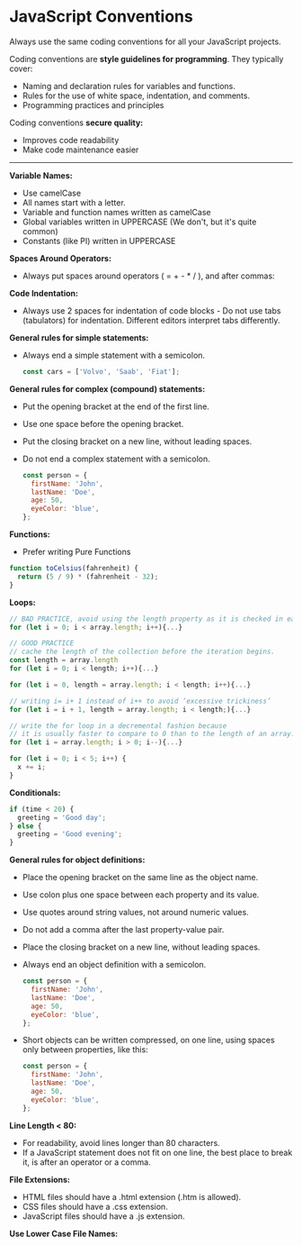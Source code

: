 # JavaScript Conventions

Always use the same coding conventions for all your JavaScript projects.

Coding conventions are **style guidelines for programming**. They typically cover:

- Naming and declaration rules for variables and functions.
- Rules for the use of white space, indentation, and comments.
- Programming practices and principles

Coding conventions **secure quality:**

- Improves code readability
- Make code maintenance easier

---

**Variable Names:**

- Use camelCase
- All names start with a letter.
- Variable and function names written as camelCase
- Global variables written in UPPERCASE (We don't, but it's quite common)
- Constants (like PI) written in UPPERCASE

**Spaces Around Operators:**

- Always put spaces around operators ( = + - \* / ), and after commas:

**Code Indentation:**

- Always use 2 spaces for indentation of code blocks - Do not use tabs (tabulators) for indentation. Different editors interpret tabs differently.

**General rules for simple statements:**

- Always end a simple statement with a semicolon.

  ```js
  const cars = ['Volvo', 'Saab', 'Fiat'];
  ```

**General rules for complex (compound) statements:**

- Put the opening bracket at the end of the first line.
- Use one space before the opening bracket.
- Put the closing bracket on a new line, without leading spaces.
- Do not end a complex statement with a semicolon.

  ```js
  const person = {
    firstName: 'John',
    lastName: 'Doe',
    age: 50,
    eyeColor: 'blue',
  };
  ```

**Functions:**

- Prefer writing Pure Functions

```js
function toCelsius(fahrenheit) {
  return (5 / 9) * (fahrenheit - 32);
}
```

**Loops:**

```js
// BAD PRACTICE, avoid using the length property as it is checked in each  iteration
for (let i = 0; i < array.length; i++){...}

// GOOD PRACTICE
// cache the length of the collection before the iteration begins.
const length = array.length
for (let i = 0; i < length; i++){...}

for (let i = 0, length = array.length; i < length; i++){...}

// writing i= i+ 1 instead of i++ to avoid ‘excessive trickiness’
for (let i = i + 1, length = array.length; i < length;){...}

// write the for loop in a decremental fashion because
// it is usually faster to compare to 0 than to the length of an array.
for (let i = array.length; i > 0; i--){...}

for (let i = 0; i < 5; i++) {
  x += i;
}
```

**Conditionals:**

```js
if (time < 20) {
  greeting = 'Good day';
} else {
  greeting = 'Good evening';
}
```

**General rules for object definitions:**

- Place the opening bracket on the same line as the object name.
- Use colon plus one space between each property and its value.
- Use quotes around string values, not around numeric values.
- Do not add a comma after the last property-value pair.
- Place the closing bracket on a new line, without leading spaces.
- Always end an object definition with a semicolon.

  ```js
  const person = {
    firstName: 'John',
    lastName: 'Doe',
    age: 50,
    eyeColor: 'blue',
  };
  ```

- Short objects can be written compressed, on one line, using spaces only between properties, like this:

  ```js
  const person = {
    firstName: 'John',
    lastName: 'Doe',
    age: 50,
    eyeColor: 'blue',
  };
  ```

**Line Length < 80:**

- For readability, avoid lines longer than 80 characters.
- If a JavaScript statement does not fit on one line, the best place to break it, is after an operator or a comma.

**File Extensions:**

- HTML files should have a .html extension (.htm is allowed).
- CSS files should have a .css extension.
- JavaScript files should have a .js extension.

**Use Lower Case File Names:**
